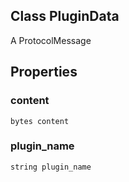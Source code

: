 ## Class PluginData
A ProtocolMessage
## Properties
### content
`bytes content`
### plugin_name
`string plugin_name`

